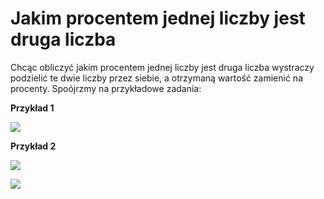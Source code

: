 # **Jakim procentem jednej liczby jest druga liczba**

Chcąc obliczyć jakim procentem jednej liczby jest druga liczba wystraczy podzielić te dwie liczby przez siebie, a otrzymaną wartość zamienić na procenty. Spoójrzmy na przykładowe zadania:

**Przykład 1**

![](./images/08-pic-1.png)

**Przykład 2**

![](./images/08-pic-2.png)

![](./images/08-pic-3.png)
